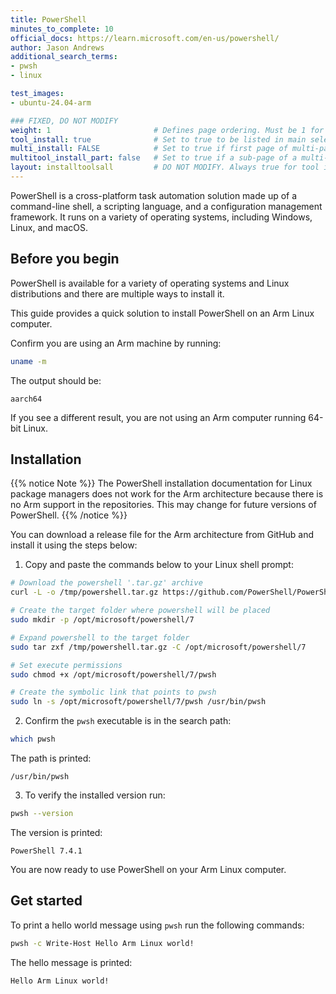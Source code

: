 ```yaml
---
title: PowerShell
minutes_to_complete: 10
official_docs: https://learn.microsoft.com/en-us/powershell/
author: Jason Andrews
additional_search_terms:
- pwsh
- linux

test_images:
- ubuntu-24.04-arm

### FIXED, DO NOT MODIFY
weight: 1                       # Defines page ordering. Must be 1 for first (or only) page.
tool_install: true              # Set to true to be listed in main selection page, else false
multi_install: FALSE            # Set to true if first page of multi-page article, else false
multitool_install_part: false   # Set to true if a sub-page of a multi-page article, else false
layout: installtoolsall         # DO NOT MODIFY. Always true for tool install articles
---
```


PowerShell is a cross-platform task automation solution made up of a command-line shell, a scripting language, and a configuration management framework. It runs on a variety of operating systems, including Windows, Linux, and macOS.

## Before you begin

PowerShell is available for a variety of operating systems and Linux distributions and there are multiple ways to install it.

This guide provides a quick solution to install PowerShell on an Arm Linux computer.

Confirm you are using an Arm machine by running:

```bash
uname -m
```

The output should be:

```output
aarch64
```

If you see a different result, you are not using an Arm computer running 64-bit Linux.

## Installation

{{% notice Note %}}
The PowerShell installation documentation for Linux package managers does not work for the Arm architecture because there is no Arm support in the repositories. This may change for future versions of PowerShell.
{{% /notice %}}

You can download a release file for the Arm architecture from GitHub and install it using the steps below:

1. Copy and paste the commands below to your Linux shell prompt:

```bash { target="ubuntu-24.04-arm" }
# Download the powershell '.tar.gz' archive
curl -L -o /tmp/powershell.tar.gz https://github.com/PowerShell/PowerShell/releases/download/v7.4.1/powershell-7.4.1-linux-arm64.tar.gz

# Create the target folder where powershell will be placed
sudo mkdir -p /opt/microsoft/powershell/7

# Expand powershell to the target folder
sudo tar zxf /tmp/powershell.tar.gz -C /opt/microsoft/powershell/7

# Set execute permissions
sudo chmod +x /opt/microsoft/powershell/7/pwsh

# Create the symbolic link that points to pwsh
sudo ln -s /opt/microsoft/powershell/7/pwsh /usr/bin/pwsh
```

2. Confirm the `pwsh` executable is in the search path:

```bash { target="ubuntu-24.04-arm" }
which pwsh
```

The path is printed:

```output
/usr/bin/pwsh
```

3. To verify the installed version run:

```bash { target="ubuntu-24.04-arm" }
pwsh --version
```

The version is printed:

```output
PowerShell 7.4.1
```

You are now ready to use PowerShell on your Arm Linux computer.

## Get started

To print a hello world message using `pwsh` run the following commands:

```bash { target="ubuntu-24.04-arm" }
pwsh -c Write-Host Hello Arm Linux world!
```

The hello message is printed:

```output
Hello Arm Linux world!
```

